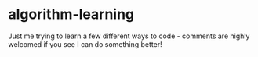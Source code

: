 # algorithm-learning
Just me trying to learn a few different ways to code - comments are highly welcomed if you see I can do something better!
